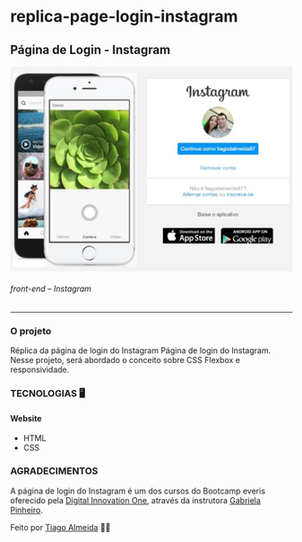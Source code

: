 # replica-page-login-instagram
  
 ## Página de Login - Instagram

![front_web]( https://github.com/tiagodalmeida87/replica-page-login-instagram/blob/main/Project-home-Inst/home_instagram.jpg)
###### front-end – Instagram
---
### O projeto
Réplica da página de login do Instagram Página de login do Instagram. Nesse projeto, será abordado o conceito sobre CSS Flexbox e responsividade.

### TECNOLOGIAS 🖥️
#### Website  
- HTML
- CSS 

### AGRADECIMENTOS
A página de login do Instagram é um dos cursos do Bootcamp everis oferecido pela [Digital Innovation One]( https://digitalinnovation.one/), através da instrutora [Gabriela Pinheiro]( https://github.com/SpruceGabriela).

Feito por [Tiago Almeida](https://github.com/tiagodalmeida87) 🧑‍💻
